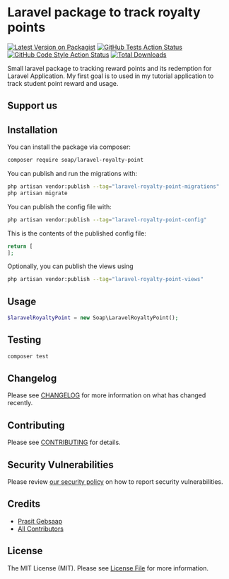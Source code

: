 # Laravel package to track royalty points

[![Latest Version on Packagist](https://img.shields.io/packagist/v/soap/laravel-royalty-point.svg?style=flat-square)](https://packagist.org/packages/soap/laravel-royalty-point)
[![GitHub Tests Action Status](https://img.shields.io/github/workflow/status/soap/laravel-royalty-point/run-tests?label=tests)](https://github.com/soap/laravel-royalty-point/actions?query=workflow%3Arun-tests+branch%3Amain)
[![GitHub Code Style Action Status](https://img.shields.io/github/workflow/status/soap/laravel-royalty-point/Check%20&%20fix%20styling?label=code%20style)](https://github.com/soap/laravel-royalty-point/actions?query=workflow%3A"Check+%26+fix+styling"+branch%3Amain)
[![Total Downloads](https://img.shields.io/packagist/dt/soap/laravel-royalty-point.svg?style=flat-square)](https://packagist.org/packages/soap/laravel-royalty-point)

Small laravel package to tracking reward points and its redemption for Laravel Application. My first goal is to used in my tutorial application to track student point reward and usage.

## Support us


## Installation

You can install the package via composer:

```bash
composer require soap/laravel-royalty-point
```

You can publish and run the migrations with:

```bash
php artisan vendor:publish --tag="laravel-royalty-point-migrations"
php artisan migrate
```

You can publish the config file with:

```bash
php artisan vendor:publish --tag="laravel-royalty-point-config"
```

This is the contents of the published config file:

```php
return [
];
```

Optionally, you can publish the views using

```bash
php artisan vendor:publish --tag="laravel-royalty-point-views"
```

## Usage

```php
$laravelRoyaltyPoint = new Soap\LaravelRoyaltyPoint();

```

## Testing

```bash
composer test
```

## Changelog

Please see [CHANGELOG](CHANGELOG.md) for more information on what has changed recently.

## Contributing

Please see [CONTRIBUTING](https://github.com/spatie/.github/blob/main/CONTRIBUTING.md) for details.

## Security Vulnerabilities

Please review [our security policy](../../security/policy) on how to report security vulnerabilities.

## Credits

- [Prasit Gebsaap](https://github.com/soap)
- [All Contributors](../../contributors)

## License

The MIT License (MIT). Please see [License File](LICENSE.md) for more information.
